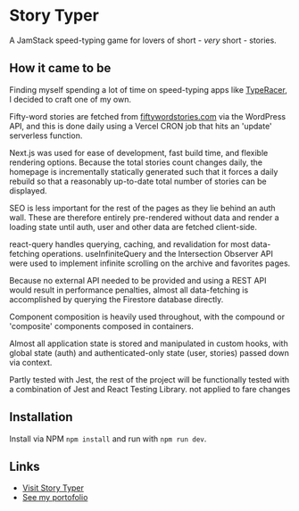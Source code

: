 # Story Typer

A JamStack speed-typing game for lovers of short - _very_ short - stories.

## How it came to be

Finding myself spending a lot of time on speed-typing apps like [TypeRacer](https://play.typeracer.com "TypeRacer" ), I decided to craft one of my own.

Fifty-word stories are fetched from [fiftywordstories.com](http://fiftywordstories.com "Fifty-Word Stories") via the WordPress API, and this is done daily using a Vercel CRON job that hits an 'update' serverless function.

Next.js was used for ease of development, fast build time, and flexible rendering options. Because the total stories count changes daily, the homepage is incrementally statically generated such that it forces a daily rebuild so that a reasonably up-to-date total number of stories can be displayed.

SEO is less important for the rest of the pages as they lie behind an auth wall. These are therefore entirely pre-rendered without data and render a loading state until auth, user and other data are fetched client-side.

react-query handles querying, caching, and revalidation for most data-fetching operations. useInfiniteQuery and the Intersection Observer API were used to implement infinite scrolling on the archive and favorites pages.

Because no external API needed to be provided and using a REST API would result in performance penalties, almost all data-fetching is accomplished by querying the Firestore database directly.

Component composition is heavily used throughout, with the compound or 'composite' components composed in containers.

Almost all application state is stored and manipulated in custom hooks, with global state (auth) and authenticated-only state (user, stories) passed down via context.

Partly tested with Jest, the rest of the project will be functionally tested with a combination of Jest and React Testing Library.
not applied to fare changes

## Installation

Install via NPM `npm install` and run with `npm run dev`.

## Links

- [Visit Story Typer](https://storytyper.stevenwebster.co "Story Typer")
- [See my portofolio](https://stevenwebster.co "Steven Webster")
